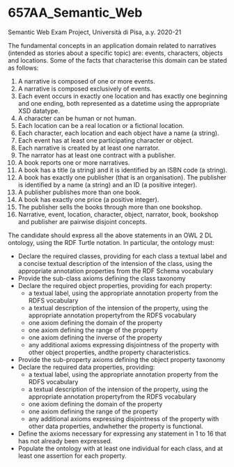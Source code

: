 # 657AA_Semantic_Web

Semantic Web Exam Project, Università di Pisa, a.y. 2020-21

The fundamental concepts in an application domain related to narratives (intended as stories about a specific topic) are: events, characters, objects and locations. Some of the facts that characterise this domain can be stated as follows:
1. A narrative is composed of one or more events.
2. A narrative is composed exclusively of events.
3. Each event occurs in exactly one location and has exactly one beginning and one ending, both represented as a datetime using the appropriate XSD datatype.
4. A character can be human or not human.
5. Each location can be a real location or a fictional location.
6. Each character, each location and each object have a name (a string).
7. Each event has at least one participating character or object.
8. Each narrative is created by at least one narrator.
9. The narrator has at least one contract with a publisher.
10. A book reports one or more narratives.
11. A book has a title (a string) and it is identified by an ISBN code (a string).
12. A book has exactly one publisher (that is an organisation). The publisher is identified by a name (a string) and an ID (a positive integer).
13. A publisher publishes more than one book.
14. A book has exactly one price (a positive integer).
15. The publisher sells the books through more than one bookshop.
16. Narrative, event, location, character, object, narrator, book, bookshop and publisher are pairwise disjoint concepts.


The candidate should express all the above statements in an OWL 2 DL ontology, using the RDF Turtle notation. In particular, the ontology must:
- Declare the required classes, providing for each class a textual label and a concise textual description of the intension of the class, using the appropriate annotation properties from the RDF Schema vocabulary
- Provide the sub-class axioms defining the class taxonomy
- Declare the required object properties, providing for each property:
    - a textual label, using the appropriate annotation property from the RDFS vocabulary
    - a textual description of the intension of the property, using the appropriate annotation propertyfrom the RDFS vocabulary
    - one axiom defining the domain of the property
    - one axiom defining the range of the property
    - one axiom defining the inverse of the property
    - any additional axioms expressing disjointness of the property with other object properties, andthe property characteristics.
- Provide the sub-property axioms defining the object property taxonomy 
- Declare the required data properties, providing:
    - a textual label, using the appropriate annotation property from the RDFS vocabulary
    - a textual description of the intension of the property, using the appropriate annotation propertyfrom the RDFS vocabulary
    - one axiom defining the domain of the property
    - one axiom defining the range of the property
    - any additional axioms expressing disjointness of the property with other data properties, andwhether the property is functional.
- Define the axioms necessary for expressing any statement in 1 to 16 that has not already been expressed.
- Populate the ontology with at least one individual for each class, and at least one assertion for each property.
